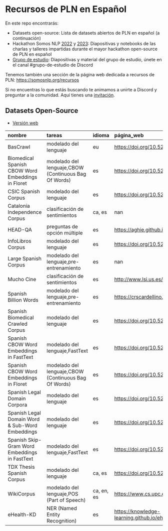 # Recursos de PLN en Español

En este repo encontrarás:

- Datasets open-source: Lista de datasets abiertos de PLN en español (a continuación)
- Hackathon Somos NLP [2022](https://github.com/somosnlp/recursos-nlp-es/tree/main/hackathon_2022) y [2023](https://github.com/somosnlp/recursos-nlp-es/tree/main/hackathon_2023): Diapositivas y notebooks de las charlas y talleres impartidas durante el mayor hackathon open-source de PLN en español
- [Grupo de estudio](https://github.com/somosnlp/recursos-nlp-es/tree/main/grupo_de_estudio): Diapositivas y material del grupo de estudio, únete en el canal #grupo-de-estudio de Discord

Tenemos también una sección de la página web dedicada a recursos de PLN: <https://somosnlp.org/recursos>

Si no encuentras lo que estás buscando te animamos a unirte a Discord y preguntar a la comunidad. Aquí tienes una [invitación](https://discord.com/invite/my8w7JUxZR).

## Datasets Open-Source

- [Versión web](https://somosnlp.org/recursos/open-source/datasets)

<!-- START_TABLE_CONTENT -->
| nombre                                            | tareas                                               | idioma     | página_web                                           | github                                                   | paper                                               | hf_dataset_name                                                        | hf_contributor_handle   | dominio    | pais   |
|:--------------------------------------------------|:-----------------------------------------------------|:-----------|:-----------------------------------------------------|:---------------------------------------------------------|:----------------------------------------------------|:-----------------------------------------------------------------------|:------------------------|:-----------|:-------|
| BasCrawl                                          | modelado del lenguaje                                | eu         | https://doi.org/10.5281/zenodo.7313092               | nan                                                      | nan                                                 | nan                                                                    | nan                     | general    | España |
| Biomedical Spanish CBOW Word Embeddings in Floret | modelado del lenguaje,CBOW (Continuous Bag Of Words) | es         | https://doi.org/10.5281/zenodo.7314041               | https://arxiv.org/abs/2109.07765                         | nan                                                 | nan                                                                    | nan                     | clinico    | España |
| CSIC Spanish Corpus                               | modelado del lenguaje                                | es         | https://doi.org/10.5281/zenodo.7313126               | nan                                                      | nan                                                 | nan                                                                    | nan                     | academico  | España |
| Catalonia Independence Corpus                     | clasificación de sentimientos                        | ca, es     | nan                                                  | https://github.com/ixa-ehu/catalonia-independence-corpus | https://www.aclweb.org/anthology/2020.lrec-1.171/   | catalonia_independence                                                 | lewtun                  | rrss       | España |
| HEAD-QA                                           | preguntas de opción múltiple                         | es         | https://aghie.github.io/head-qa/                     | https://github.com/aghie/head-qa                         | https://www.aclweb.org/anthology/P19-1092/          | head_qa                                                                | mariagrandury           | clinico    | España |
| InfoLibros Corpus                                 | modelado del lenguaje                                | es         | https://doi.org/10.5281/zenodo.7313105               | nan                                                      | nan                                                 | nan                                                                    | nan                     | literatura | Varios |
| Large Spanish Corpus                              | modelado del lenguaje,pre-entrenamiento              | es         | nan                                                  | https://github.com/josecannete/spanish-corpora           | nan                                                 | large_spanish_corpus                                                   | lewtun                  | general    | Varios |
| Mucho Cine                                        | clasificación de sentimientos                        | es         | http://www.lsi.us.es/~fermin/index.php/Datasets      | nan                                                      | nan                                                 | muchocine                                                              | mapmeld                 | general    | ?      |
| Spanish Billion Words                             | modelado del lenguaje,pre-entrenamiento              | es         | https://crscardellino.github.io/SBWCE/               | nan                                                      | nan                                                 | spanish_billion_words                                                  | mariagrandury           | general    | Varios |
| Spanish Biomedical Crawled Corpus                 | modelado del lenguaje                                | es         | https://doi.org/10.5281/zenodo.5513237               | nan                                                      | https://arxiv.org/abs/2109.07765                    | nan                                                                    | nan                     | clinico    | España |
| Spanish CBOW Word Embeddings in FastText          | modelado del lenguaje,FastText                       | es         | https://doi.org/10.5281/zenodo.5044988               | nan                                                      | nan                                                 | http://journal.sepln.org/sepln/ojs/ojs/index.php/pln/article/view/6405 | nan                     | genera     | España |
| Spanish CBOW Word Embeddings in Floret            | modelado del lenguaje,CBOW (Continuous Bag Of Words) | es         | https://doi.org/10.5281/zenodo.7314098               | nan                                                      | nan                                                 | nan                                                                    | nan                     | general    | España |
| Spanish Legal Domain Corpora                      | modelado del lenguaje                                | es         | https://doi.org/10.5281/zenodo.5495529               | https://github.com/PlanTL-GOB-ES/lm-legal-es             | https://arxiv.org/abs/2110.12201                    | nan                                                                    | nan                     | legal      | España |
| Spanish Legal Domain Word & Sub-Word Embeddings   | modelado del lenguaje                                | es         | https://doi.org/10.5281/zenodo.5036147               | https://github.com/PlanTL-GOB-ES/lm-legal-es             | https://arxiv.org/abs/2110.12201                    | nan                                                                    | nan                     | legal      | España |
| Spanish Skip-Gram Word Embeddings in FastText     | modelado del lenguaje,FastText                       | es         | https://doi.org/10.5281/zenodo.5046525               | nan                                                      | nan                                                 | http://journal.sepln.org/sepln/ojs/ojs/index.php/pln/article/view/6405 | nan                     | general    | España |
| TDX Thesis Spanish Corpus                         | modelado del lenguaje                                | ca, es     | https://doi.org/10.5281/zenodo.7313149               | nan                                                      | nan                                                 | nan                                                                    | nan                     | academico  | España |
| WikiCorpus                                        | modelado del lenguaje,POS (Part of Speech)           | ca, en, es | https://www.cs.upc.edu/~nlp/wikicorpus/              | nan                                                      | https://www.cs.upc.edu/~nlp/papers/reese10.pdf      | wikicorpus                                                             | albertvillanova         | general    | Varios |
| eHealth-KD                                        | NER (Named Entity Recognition)                       | es         | https://knowledge-learning.github.io/ehealthkd-2020/ | https://github.com/knowledge-learning/ehealthkd-2020     | http://ceur-ws.org/Vol-2664/eHealth-KD_overview.pdf | ehealth_kd                                                             | mariagrandury           | clinico    | España |
<!-- END_TABLE_CONTENT -->
